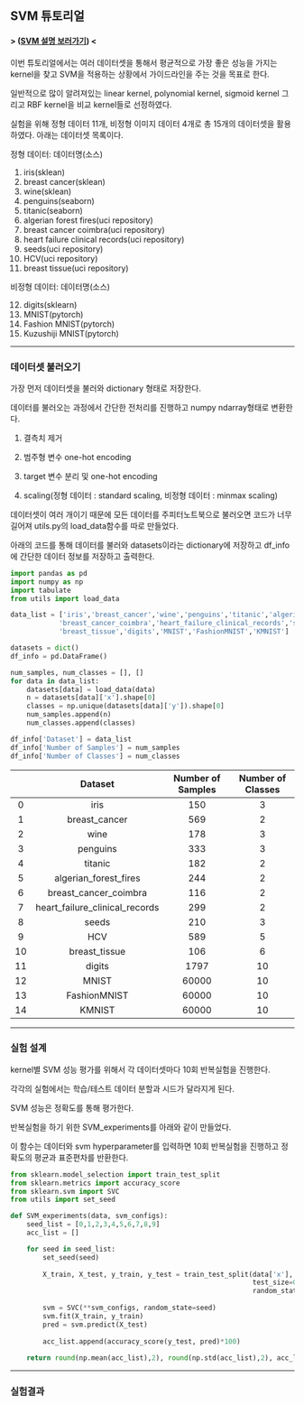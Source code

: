## SVM 튜토리얼

#### > ([SVM 설명 보러가기](https://github.com/Saerin-Lim/Business_Analytics/blob/master/2.kernel%20based%20learning/SVM_slide.pdf)) <

이번 튜토리얼에서는 여러 데이터셋을 통해서 평균적으로 가장 좋은 성능을 가지는 kernel을 찾고 SVM을 적용하는 상황에서 가이드라인을 주는 것을 목표로 한다.

일반적으로 많이 알려져있는 linear kernel, polynomial kernel, sigmoid kernel 그리고 RBF kernel을 비교 kernel들로 선정하였다.

실험을 위해 정형 데이터 11개, 비정형 이미지 데이터 4개로 총 15개의 데이터셋을 활용하였다. 아래는 데이터셋 목록이다.

정형 데이터: 데이터명(소스)

1. iris(sklean)
2. breast cancer(sklean)
3. wine(sklean)
4. penguins(seaborn)
5. titanic(seaborn)
6. algerian forest fires(uci repository)
7. breast cancer coimbra(uci repository)
8. heart failure clinical records(uci repository)
9. seeds(uci repository)
10. HCV(uci repository)
11. breast tissue(uci repository)

비정형 데이터: 데이터명(소스)

12. digits(sklearn)
13. MNIST(pytorch)
14. Fashion MNIST(pytorch)
15. Kuzushiji MNIST(pytorch)

---

### 데이터셋 불러오기

가장 먼저 데이터셋을 불러와 dictionary 형태로 저장한다.

데이터를 불러오는 과정에서 간단한 전처리를 진행하고 numpy ndarray형태로 변환한다.

1. 결측치 제거

2. 범주형 변수 one-hot encoding

3. target 변수 분리 및 one-hot encoding

4. scaling(정형 데이터 : standard scaling, 비정형 데이터 : minmax scaling)

데이터셋이 여러 개이기 때문에 모든 데이터를 주피터노트북으로 불러오면 코드가 너무 길어져 utils.py의 load_data함수를 따로 만들었다.

아래의 코드를 통해 데이터를 불러와 datasets이라는 dictionary에 저장하고 df_info에 간단한 데이터 정보를 저장하고 출력한다.

```py
import pandas as pd
import numpy as np
import tabulate
from utils import load_data

data_list = ['iris','breast_cancer','wine','penguins','titanic','algerian_forest_fires',
            'breast_cancer_coimbra','heart_failure_clinical_records','seeds','HCV',
            'breast_tissue','digits','MNIST','FashionMNIST','KMNIST']

datasets = dict()
df_info = pd.DataFrame()

num_samples, num_classes = [], []
for data in data_list:
    datasets[data] = load_data(data)
    n = datasets[data]['x'].shape[0]
    classes = np.unique(datasets[data]['y']).shape[0]
    num_samples.append(n)
    num_classes.append(classes)

df_info['Dataset'] = data_list
df_info['Number of Samples'] = num_samples
df_info['Number of Classes'] = num_classes
```

|    | Dataset                        |   Number of Samples |   Number of Classes |
|:--:|:------------------------------:|:-------------------:|:-------------------:|
|  0 | iris                           |                 150 |                   3 |
|  1 | breast_cancer                  |                 569 |                   2 |
|  2 | wine                           |                 178 |                   3 |
|  3 | penguins                       |                 333 |                   3 |
|  4 | titanic                        |                 182 |                   2 |
|  5 | algerian_forest_fires          |                 244 |                   2 |
|  6 | breast_cancer_coimbra          |                 116 |                   2 |
|  7 | heart_failure_clinical_records |                 299 |                   2 |
|  8 | seeds                          |                 210 |                   3 |
|  9 | HCV                            |                 589 |                   5 |
| 10 | breast_tissue                  |                 106 |                   6 |
| 11 | digits                         |                1797 |                  10 |
| 12 | MNIST                          |               60000 |                  10 |
| 13 | FashionMNIST                   |               60000 |                  10 |
| 14 | KMNIST                         |               60000 |                  10 |


---

### 실험 설계

kernel별 SVM 성능 평가를 위해서 각 데이터셋마다 10회 반복실험을 진행한다.

각각의 실험에서는 학습/테스트 데이터 분할과 시드가 달라지게 된다.

SVM 성능은 정확도를 통해 평가한다.

반복실험을 하기 위한 SVM_experiments를 아래와 같이 만들었다.

이 함수는 데이터와 svm hyperparameter를 입력하면 10회 반복실험을 진행하고 정확도의 평균과 표준편차를 반환한다.

```py
from sklearn.model_selection import train_test_split
from sklearn.metrics import accuracy_score
from sklearn.svm import SVC
from utils import set_seed

def SVM_experiments(data, svm_configs):
    seed_list = [0,1,2,3,4,5,6,7,8,9]
    acc_list = []

    for seed in seed_list:
        set_seed(seed)
        
        X_train, X_test, y_train, y_test = train_test_split(data['x'], data['y'], 
                                                            test_size=0.33,
                                                            random_state=seed)
        
        svm = SVC(**svm_configs, random_state=seed)
        svm.fit(X_train, y_train)
        pred = svm.predict(X_test)
        
        acc_list.append(accuracy_score(y_test, pred)*100)
    
    return round(np.mean(acc_list),2), round(np.std(acc_list),2), acc_list
```

---

### 실험결과


